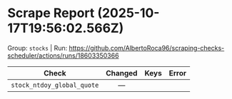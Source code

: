 # Scrape Report (2025-10-17T19:56:02.566Z)

Group: `stocks`  |  Run: https://github.com/AlbertoRoca96/scraping-checks-scheduler/actions/runs/18603350366

| Check | Changed | Keys | Error |
|---|:---:|:--|:--|
| `stock_ntdoy_global_quote` | — |  |  |
